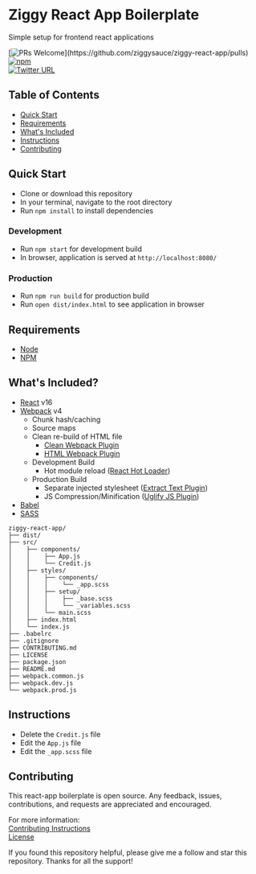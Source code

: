 # Ziggy React App Boilerplate
Simple setup for frontend react applications


[![PRs Welcome](https://img.shields.io/badge/PRs-welcome-brightgreen.svg?)](https://github.com/ziggysauce/ziggy-react-app/pulls)  
[![npm](https://img.shields.io/npm/l/express.svg)](https://github.com/ziggysauce/ziggy-react-app/blob/master/LICENSE.md)  
[![Twitter URL](https://img.shields.io/twitter/url/http/shields.io.svg?style=social)](https://twitter.com/intent/tweet?text=Starting%20a%20new%20react%20app%20using%20ziggy-react-app!&url=https://github.com/ziggysauce/ziggy-react-app&via=ziggysauce&hashtags=react,boilerplate,webpack,babel,sass)  


## Table of Contents
* [Quick Start](#quick-start)
* [Requirements](#requirements)
* [What's Included](#whats-included)
* [Instructions](#instructions)
* [Contributing](#contributing)

## Quick Start
* Clone or download this repository
* In your terminal, navigate to the root directory
* Run `npm install` to install dependencies

### Development
* Run `npm start` for development build
* In browser, application is served at `http://localhost:8080/`

### Production
* Run `npm run build` for production build
* Run `open dist/index.html` to see application in browser


## Requirements
* [Node](https://nodejs.org/en/)
* [NPM](https://www.npmjs.com/)


## What's Included?
* [React](https://reactjs.org/) v16
* [Webpack](https://webpack.js.org/) v4
  * Chunk hash/caching
  * Source maps
  * Clean re-build of HTML file
    * [Clean Webpack Plugin](https://github.com/johnagan/clean-webpack-plugin)
    * [HTML Webpack Plugin](https://github.com/jantimon/html-webpack-plugin)
  * Development Build
    * Hot module reload ([React Hot Loader](https://github.com/gaearon/react-hot-loader))
  * Production Build
    * Separate injected stylesheet ([Extract Text Plugin](https://github.com/webpack-contrib/extract-text-webpack-plugin))
    * JS Compression/Minification ([Uglify JS Plugin](https://github.com/webpack-contrib/uglifyjs-webpack-plugin))
* [Babel](http://babeljs.io/) 
* [SASS](https://sass-lang.com/)  

```
ziggy-react-app/
├── dist/
├── src/
│    ├── components/
│    │    ├── App.js
│    │    └── Credit.js
│    ├── styles/
│    │    ├── components/
│    │    │    └── _app.scss
│    │    ├── setup/
│    │    │    ├── _base.scss
│    │    │    └── _variables.scss
│    │    └── main.scss
│    ├── index.html
│    └── index.js
├── .babelrc
├── .gitignore
├── CONTRIBUTING.md
├── LICENSE
├── package.json
├── README.md
├── webpack.common.js
├── webpack.dev.js
└── webpack.prod.js
```


## Instructions
* Delete the `Credit.js` file
* Edit the `App.js` file
* Edit the `_app.scss` file


## Contributing
This react-app boilerplate is open source. Any feedback, issues, contributions, and requests are appreciated and encouraged.  

For more information:  
[Contributing Instructions](https://github.com/ziggysauce/ziggy-react-app/blob/master/CONTRIBUTING.md)  
[License](https://github.com/ziggysauce/ziggy-react-app/blob/master/LICENSE.md)  

If you found this repository helpful, please give me a follow and star this repository. Thanks for all the support!